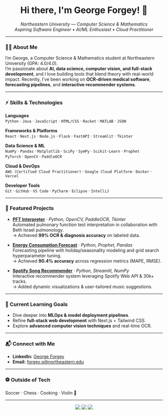 <h1 align="center">Hi there, I'm George Forgey! 👋</h1>
<p align="center">
  <em>Northeastern University — Computer Science & Mathematics</em> <br/>
  <em>Aspiring Software Engineer • AI/ML Enthusiast • Cloud Practitioner</em>
</p>

---

### 👨‍💻 About Me
I’m George, a Computer Science & Mathematics student at Northeastern University (GPA: 4.0/4.0).  
I’m passionate about **AI, data science, computer vision, and full-stack development**, and I love building tools that blend theory with real-world impact. Recently, I’ve been working on **OCR-driven medical software**, **forecasting pipelines**, and **interactive recommender systems**.

---

### ⚡ Skills & Technologies

**Languages**  
`Python` · `Java` · `JavaScript` · `HTML/CSS` · `Racket` · `MATLAB` · `JSON`

**Frameworks & Platforms**  
`React` · `Next.js` · `Node.js` · `Flask` · `FastAPI` · `Streamlit` · `Tkinter`

**Data Science & ML**  
`NumPy` · `Pandas` · `Matplotlib` · `SciPy` · `SymPy` · `Scikit-Learn` · `Prophet`  
`PyTorch` · `OpenCV` · `PaddleOCR`

**Cloud & DevOps**  
`AWS (Certified Cloud Practitioner)` · `Google Cloud Platform` · `Docker` · `Vercel`

**Developer Tools**  
`Git` · `GitHub` · `VS Code` · `PyCharm` · `Eclipse` · `IntelliJ`

---

### 💼 Featured Projects

- **[PFT Interpreter](#)** · *Python, OpenCV, PaddleOCR, Tkinter*  
  Automated pulmonary function test interpretation in collaboration with Beth Israel pulmonology.  
  → Achieved **99% OCR & diagnosis accuracy** on labeled data.

- **[Energy Consumption Forecast](#)** · *Python, Prophet, Pandas*  
  Forecasting pipeline with holiday/seasonality modeling and grid search hyperparameter tuning.  
  → Achieved **90.4% accuracy** across regression metrics (MAPE, RMSE).

- **[Spotify Song Recommender](#)** · *Python, Streamlit, NumPy*  
  Interactive recommender system leveraging Spotify Web API & 30k+ tracks.  
  → Added dynamic visualizations & user-tailored music suggestions.

---

### 🎯 Current Learning Goals
- Dive deeper into **MLOps & model deployment pipelines**.  
- Refine **full-stack web development** with Next.js + Tailwind CSS.  
- Explore **advanced computer vision techniques** and real-time OCR.

---

### 📬 Connect with Me
- **LinkedIn:** [George Forgey](https://www.linkedin.com/in/george-forgey/)  
- **Email:** forgey.g@northeastern.edu  

---

### ⚽ Outside of Tech
Soccer · Chess · Cooking · Violin 🎻  

---

<p align="center">
  <img src="https://img.shields.io/badge/Focus-AI%20%7C%20ML%20%7C%20Computer%20Vision-blueviolet?style=flat-square"/>
  <img src="https://img.shields.io/badge/Skills-Python%20%7C%20React%20%7C%20FastAPI%20%7C%20PyTorch-blue?style=flat-square"/>
  <img src="https://img.shields.io/badge/Cloud-AWS%20%7C%20GCP%20%7C%20Docker-green?style=flat-square"/>
</p>

